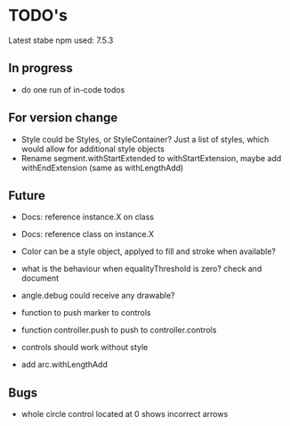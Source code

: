 TODO's
======

Latest stabe npm used: 7.5.3

In progress
-----------
+ do one run of in-code todos


For version change
------------------
+ Style could be Styles, or StyleContainer? Just a list of styles, which would allow for additional style objects
+ Rename segment.withStartExtended to withStartExtension, maybe add withEndExtension (same as withLengthAdd)


Future
------
+ Docs: reference instance.X on class
+ Docs: reference class on instance.X

+ Color can be a style object, applyed to fill and stroke when available?

+ what is the behaviour when equalityThreshold is zero? check and document

+ angle.debug could receive any drawable?

+ function to push marker to controls
+ function controller.push to push to controller.controls
+ controls should work without style
+ add arc.withLengthAdd

Bugs
----
+ whole circle control located at 0 shows incorrect arrows

